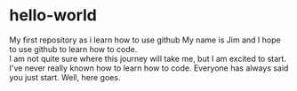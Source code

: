 # hello-world
My first repository as i learn how to use github
My name is Jim and I hope to use github to learn how to code.  
I am not quite sure where this journey will take me, but I am excited to start.  
I've never really known how to learn how to code.  Everyone has always said you just start.  Well, here goes.
